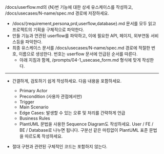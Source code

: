 /docs/userflow.md의 {N}번 기능에 대한 상세 유스케이스를 작성하고, /docs/usecases/N-name/spec.md 경로에 저장하세요.

- /docs/{requirement,persona,prd,userflow,database}.md 문서를 모두 읽고 프로젝트의 기획을 구체적으로 파악한다.
- 만들 기능과 연관된 userflow를 파악하고, 이에 필요한 API, 페이지, 외부연동 서비스등을 파악한다.
- 최종 유스케이스 문서를 /docs/usecases/N-name/spec.md 경로에 적절한 번호, 이름으로 생성한다. 번호는 userflow 문서에 언급된 순서를 따른다.
  - 아래 지침과 함께, /prompts/04-1_usecase_form.md 형식에 맞게 작성한다.

---
- 간결하게, 검토하기 쉽게 작성하세요. 다음 내용을 포함하세요.
  - Primary Actor
  - Precondition (사용자 관점에서만)
  - Trigger
  - Main Scenario
  - Edge Cases: 발생할 수 있는 오류 및 처리를 간략하게 언급
  - Business Rules
  - PlantUML 문법을 사용한 Sequence Diagram도 작성하세요. User / FE / BE / Database로 나누면 됩니다. 구분선 같은 마킹없이 PlantUML 표준 문법을 따르도록 작성하세요.

- 절대 구현과 관련된 구체적인 코드는 포함하지 않는다.